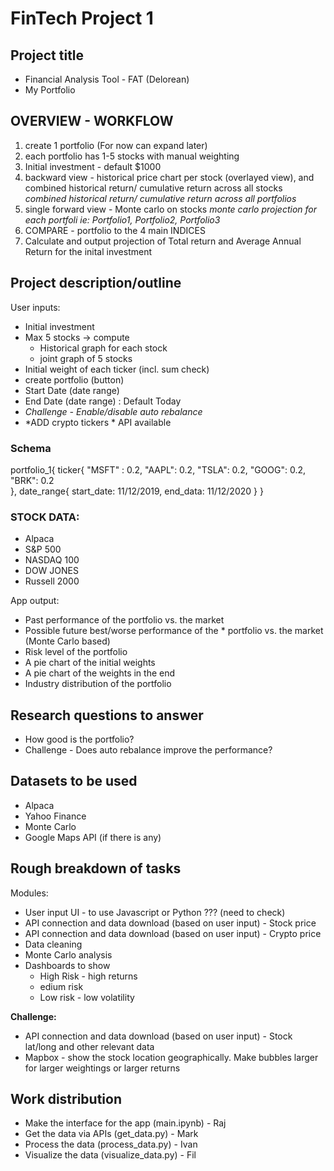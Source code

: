 # FinTech Project 1

## Project title

- Financial Analysis Tool - FAT (Delorean)
- My Portfolio

## OVERVIEW - WORKFLOW
1. create 1 portfolio (For now can expand later)
2. each portfolio has 1-5 stocks with manual weighting
3. Initial investment - default $1000
3. backward view - historical price chart per stock (overlayed view), and combined historical return/ cumulative return across all stocks
   *combined historical return/ cumulative return across all portfolios*
4. single forward view - Monte carlo on stocks
   *monte carlo projection for each portfoli ie: Portfolio1, Portfolio2, Portfolio3*  
5. COMPARE - portfolio to the 4 main INDICES
6. Calculate and output projection of Total return and Average Annual Return for the inital investment


## Project description/outline

User inputs:
- Initial investment
- Max 5 stocks -> compute
  - Historical graph for each stock
  - joint graph of 5 stocks
- Initial weight of each ticker (incl. sum check)
- create portfolio (button)
- Start Date (date range)
- End Date (date range) : Default Today
- *Challenge - Enable/disable auto rebalance*
- *ADD crypto tickers * API available


### Schema
portfolio_1{
  ticker{
  "MSFT" : 0.2,
  "AAPL": 0.2,
  "TSLA": 0.2,
  "GOOG": 0.2,
  "BRK":  0.2  
  },
  date_range{
    start_date: 11/12/2019,
    end_data: 11/12/2020
  }
}

### STOCK DATA: 
- Alpaca
- S&P 500
- NASDAQ 100
- DOW JONES
- Russell 2000

App output:
- Past performance of the portfolio vs. the market
- Possible future best/worse performance of the \* portfolio vs. the market (Monte Carlo based)
- Risk level of the portfolio
- A pie chart of the initial weights
- A pie chart of the weights in the end
- Industry distribution of the portfolio

## Research questions to answer

- How good is the portfolio?
- Challenge - Does auto rebalance improve the performance?

## Datasets to be used

- Alpaca
- Yahoo Finance
- Monte Carlo
- Google Maps API (if there is any)

## Rough breakdown of tasks

Modules:

- User input UI - to use Javascript or Python ??? (need to check)
- API connection and data download (based on user input) - Stock price
- API connection and data download (based on user input) - Crypto price
- Data cleaning
- Monte Carlo analysis
- Dashboards to show
  - High Risk - high returns
  - edium risk
  - Low risk - low volatility

**Challenge:**

- API connection and data download (based on user input) - Stock lat/long and other relevant data
- Mapbox - show the stock location geographically. Make bubbles larger for larger weightings or larger returns

## Work distribution
- Make the interface for the app (main.ipynb) - Raj
- Get the data via APIs (get_data.py) - Mark
- Process the data (process_data.py) - Ivan
- Visualize the data (visualize_data.py) - Fil
